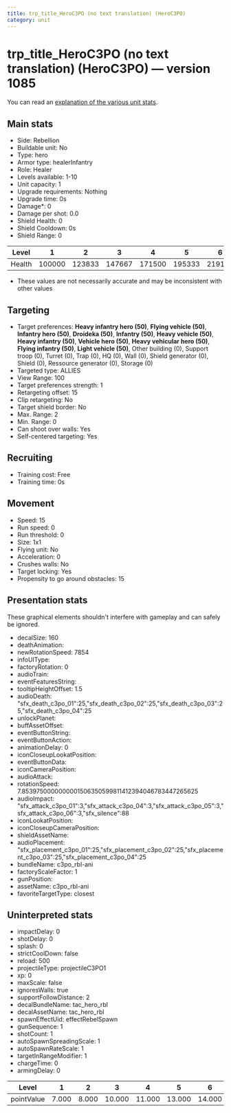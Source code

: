 ```yaml
---
title: trp_title_HeroC3PO (no text translation) (HeroC3PO)
category: unit
---
```


# trp_title_HeroC3PO (no text translation) (HeroC3PO) — version 1085

You can read an [explanation  of the various unit stats](unitexplained.md).

## Main stats

  * Side: Rebellion
  * Buildable unit: No
  * Type: hero
  * Armor type: healerInfantry
  * Role: Healer
  * Levels available: 1-10
  * Unit capacity: 1
  * Upgrade requirements: Nothing
  * Upgrade time: 0s
  * Damage*: 0
  * Damage per shot: 0.0
  * Shield Health: 0
  * Shield Cooldown: 0s
  * Shield Range: 0

|Level |1     |2     |3     |4     |5     |6     |7     |8     |9     |10    |
|------|------|------|------|------|------|------|------|------|------|------|
|Health|100000|123833|147667|171500|195333|219167|243000|266833|290667|314500|

* These values are not necessarily accurate and may be inconsistent with other values

## Targeting

  * Target preferences: **Heavy infantry hero (50)**, **Flying vehicle (50)**, **Infantry hero (50)**, **Droideka (50)**, **Infantry (50)**, **Heavy vehicle (50)**, **Heavy infantry (50)**, **Vehicle hero (50)**, **Heavy vehicular hero (50)**, **Flying infantry (50)**, **Light vehicle (50)**, Other building (0), Support troop (0), Turret (0), Trap (0), HQ (0), Wall (0), Shield generator (0), Shield (0), Ressource generator (0), Storage (0)
  * Targeted type: ALLIES
  * View Range: 100
  * Target preferences strength: 1
  * Retargeting offset: 15
  * Clip retargeting: No
  * Target shield border: No
  * Max. Range: 2
  * Min. Range: 0
  * Can shoot over walls: Yes
  * Self-centered targeting: Yes

## Recruiting

  * Training cost: Free
  * Training time: 0s

## Movement

  * Speed: 15
  * Run speed: 0
  * Run threshold: 0
  * Size: 1x1
  * Flying unit: No
  * Acceleration: 0
  * Crushes walls: No
  * Target locking: Yes
  * Propensity to go around obstacles: 15

## Presentation stats

These graphical elements shouldn't interfere with gameplay and can safely be ignored.

  * decalSize: 160
  * deathAnimation: 
  * newRotationSpeed: 7854
  * infoUIType: 
  * factoryRotation: 0
  * audioTrain: 
  * eventFeaturesString: 
  * tooltipHeightOffset: 1.5
  * audioDeath: "sfx_death_c3po_01":25,"sfx_death_c3po_02":25,"sfx_death_c3po_03":25,"sfx_death_c3po_04":25
  * unlockPlanet: 
  * buffAssetOffset: 
  * eventButtonString: 
  * eventButtonAction: 
  * animationDelay: 0
  * iconCloseupLookatPosition: 
  * eventButtonData: 
  * iconCameraPosition: 
  * audioAttack: 
  * rotationSpeed: 7.8539750000000001506350599811412394046783447265625
  * audioImpact: "sfx_attack_c3po_01":3,"sfx_attack_c3po_04":3,"sfx_attack_c3po_05":3,"sfx_attack_c3po_06":3,"sfx_silence":88
  * iconLookatPosition: 
  * iconCloseupCameraPosition: 
  * shieldAssetName: 
  * audioPlacement: "sfx_placement_c3po_01":25,"sfx_placement_c3po_02":25,"sfx_placement_c3po_03":25,"sfx_placement_c3po_04":25
  * bundleName: c3po_rbl-ani
  * factoryScaleFactor: 1
  * gunPosition: 
  * assetName: c3po_rbl-ani
  * favoriteTargetType: closest

## Uninterpreted stats

  * impactDelay: 0
  * shotDelay: 0
  * splash: 0
  * strictCoolDown: false
  * reload: 500
  * projectileType: projectileC3PO1
  * xp: 0
  * maxScale: false
  * ignoresWalls: true
  * supportFollowDistance: 2
  * decalBundleName: tac_hero_rbl
  * decalAssetName: tac_hero_rbl
  * spawnEffectUid: effectRebelSpawn
  * gunSequence: 1
  * shotCount: 1
  * autoSpawnSpreadingScale: 1
  * autoSpawnRateScale: 1
  * targetInRangeModifier: 1
  * chargeTime: 0
  * armingDelay: 0

|Level     |1    |2    |3     |4     |5     |6     |7     |8     |9     |10    |
|----------|-----|-----|------|------|------|------|------|------|------|------|
|pointValue|7.000|8.000|10.000|11.000|13.000|14.000|15.000|17.000|18.000|21.000|

